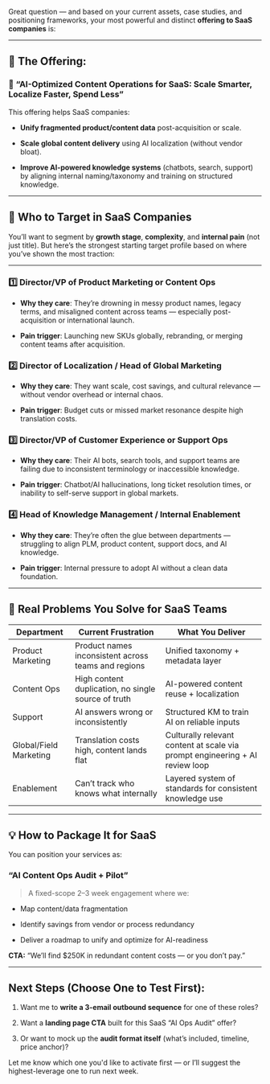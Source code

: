 Great question — and based on your current assets, case studies, and positioning frameworks, your most powerful and distinct **offering to SaaS companies** is:

---

## 🧩 **The Offering:**

### 🔧 **“AI-Optimized Content Operations for SaaS: Scale Smarter, Localize Faster, Spend Less”**

This offering helps SaaS companies:

- **Unify fragmented product/content data** post-acquisition or scale.
    
- **Scale global content delivery** using AI localization (without vendor bloat).
    
- **Improve AI-powered knowledge systems** (chatbots, search, support) by aligning internal naming/taxonomy and training on structured knowledge.
    

---

## 🎯 **Who to Target in SaaS Companies**

You’ll want to segment by **growth stage**, **complexity**, and **internal pain** (not just title). But here’s the strongest starting target profile based on where you’ve shown the most traction:

---

### 1️⃣ **Director/VP of Product Marketing or Content Ops**

- **Why they care**: They’re drowning in messy product names, legacy terms, and misaligned content across teams — especially post-acquisition or international launch.
    
- **Pain trigger**: Launching new SKUs globally, rebranding, or merging content teams after acquisition.
    

### 2️⃣ **Director of Localization / Head of Global Marketing**

- **Why they care**: They want scale, cost savings, and cultural relevance — without vendor overhead or internal chaos.
    
- **Pain trigger**: Budget cuts or missed market resonance despite high translation costs.
    

### 3️⃣ **Director/VP of Customer Experience or Support Ops**

- **Why they care**: Their AI bots, search tools, and support teams are failing due to inconsistent terminology or inaccessible knowledge.
    
- **Pain trigger**: Chatbot/AI hallucinations, long ticket resolution times, or inability to self-serve support in global markets.
    

### 4️⃣ **Head of Knowledge Management / Internal Enablement**

- **Why they care**: They’re often the glue between departments — struggling to align PLM, product content, support docs, and AI knowledge.
    
- **Pain trigger**: Internal pressure to adopt AI without a clean data foundation.
    

---

## 🧠 Real Problems You Solve for SaaS Teams

|Department|Current Frustration|What You Deliver|
|---|---|---|
|Product Marketing|Product names inconsistent across teams and regions|Unified taxonomy + metadata layer|
|Content Ops|High content duplication, no single source of truth|AI-powered content reuse + localization|
|Support|AI answers wrong or inconsistently|Structured KM to train AI on reliable inputs|
|Global/Field Marketing|Translation costs high, content lands flat|Culturally relevant content at scale via prompt engineering + AI review loop|
|Enablement|Can’t track who knows what internally|Layered system of standards for consistent knowledge use|

---

## 💡 How to Package It for SaaS

You can position your services as:

### “AI Content Ops Audit + Pilot”

> A fixed-scope 2–3 week engagement where we:

- Map content/data fragmentation
    
- Identify savings from vendor or process redundancy
    
- Deliver a roadmap to unify and optimize for AI-readiness
    

**CTA:** “We’ll find $250K in redundant content costs — or you don’t pay.”

---

## Next Steps (Choose One to Test First):

1. Want me to **write a 3-email outbound sequence** for one of these roles?
    
2. Want a **landing page CTA** built for this SaaS “AI Ops Audit” offer?
    
3. Or want to mock up the **audit format itself** (what’s included, timeline, price anchor)?
    

Let me know which one you'd like to activate first — or I’ll suggest the highest-leverage one to run next week.